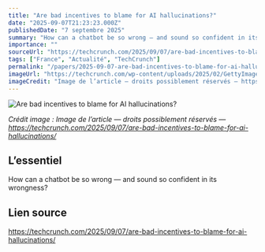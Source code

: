 ```yaml
---
title: "Are bad incentives to blame for AI hallucinations?"
date: "2025-09-07T21:23:23.000Z"
publishedDate: "7 septembre 2025"
summary: "How can a chatbot be so wrong — and sound so confident in its wrongness?"
importance: ""
sourceUrl: "https://techcrunch.com/2025/09/07/are-bad-incentives-to-blame-for-ai-hallucinations/"
tags: ["France", "Actualité", "TechCrunch"]
permalink: "/papers/2025-09-07-are-bad-incentives-to-blame-for-ai-hallucinations"
imageUrl: "https://techcrunch.com/wp-content/uploads/2025/02/GettyImages-2195918462.jpg?w=1024"
imageCredit: "Image de l’article — droits possiblement réservés — https://techcrunch.com/2025/09/07/are-bad-incentives-to-blame-for-ai-hallucinations/"
---
```


![Are bad incentives to blame for AI hallucinations?](https://techcrunch.com/wp-content/uploads/2025/02/GettyImages-2195918462.jpg?w=1024)

*Crédit image : Image de l’article — droits possiblement réservés — https://techcrunch.com/2025/09/07/are-bad-incentives-to-blame-for-ai-hallucinations/*

## L’essentiel

How can a chatbot be so wrong — and sound so confident in its wrongness?

## Lien source

https://techcrunch.com/2025/09/07/are-bad-incentives-to-blame-for-ai-hallucinations/
